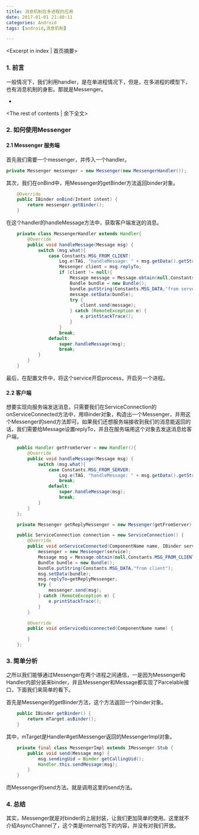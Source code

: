 ```yaml
---
title: 消息机制在多进程的应用
date: 2017-01-01 21:40:11
categories: Android
tags: [android,消息机制]

---
```

<Excerpt in index | 首页摘要>
### 1. 前言

一般情况下，我们利用handler，是在单进程情况下，但是，在多进程的模型下，也有消息机制的身影。那就是Messenger。

+ <!-- more -->
<The rest of contents | 余下全文>



### 2. 如何使用Messenger

#### 2.1 Messenger 服务端

首先我们需要一个messenger，并传入一个handler。

```java
private Messenger messenger = new Messenger(new MessengerHandler());
```

其次，我们在onBind中，用Messenger的getBinder方法返回binder对象。

```java
    @Override
    public IBinder onBind(Intent intent) {
        return messenger.getBinder();
    }
```

在这个handler的handleMessage方法中，获取客户端发送的消息。

```java
    private class MessengerHandler extends Handler{
        @Override
        public void handleMessage(Message msg) {
            switch (msg.what){
                case Constants.MSG_FROM_CLIENT:
                    Log.e(TAG, "handleMessage: " + msg.getData().getString(Constants.MSG_DATA,"") );
                    Messenger client = msg.replyTo;
                    if (client != null){
                        Message message = Message.obtain(null,Constants.MSG_FROM_SERVER);
                        Bundle bundle = new Bundle();
                        bundle.putString(Constants.MSG_DATA,"from server");
                        message.setData(bundle);
                        try {
                            client.send(message);
                        } catch (RemoteException e) {
                            e.printStackTrace();
                        }
                    }
                    break;
                default:
                    super.handleMessage(msg);
                    break;
            }
        }
    }
```

最后，在配置文件中，将这个service开启process，开启另一个进程。

#### 2.2 客户端

想要实现向服务端发送消息，只需要我们在ServiceConnection的onServiceConnected方法中，用IBinder对象，构造出一个Messenger，并用这个Messenger的send方法即可。如果我们还想服务端接收到我们的消息能返回的话，我们需要给Message设置replyTo，并且在服务端用这个对象去发送消息给客户端，

```java
    public Handler getFromServer = new Handler(){
        @Override
        public void handleMessage(Message msg) {
            switch (msg.what){
                case Constants.MSG_FROM_SERVER:
                    Log.e(TAG, "handleMessage: " + msg.getData().getString(Constants.MSG_DATA,"") );
                    break;
                default:
                    super.handleMessage(msg);
                    break;
            }
        }
    };

    private Messenger getReplyMessenger = new Messenger(getFromServer);

    public ServiceConnection connection = new ServiceConnection() {
        @Override
        public void onServiceConnected(ComponentName name, IBinder service) {
            messenger = new Messenger(service);
            Message msg = Message.obtain(null,Constants.MSG_FROM_CLIENT);
            Bundle bundle = new Bundle();
            bundle.putString(Constants.MSG_DATA,"from client");
            msg.setData(bundle);
            msg.replyTo=getReplyMessenger;
            try {
                messenger.send(msg);
            } catch (RemoteException e) {
                e.printStackTrace();
            }
        }

        @Override
        public void onServiceDisconnected(ComponentName name) {

        }
    };
```

### 3. 简单分析

之所以我们能够通过Messenger在两个进程之间通信，一是因为Messenger和Handler内部分装来binder，并且Messenger和Message都实现了Parcelable接口，下面我们来简单的看下。

首先是Messenger的getBinder方法，这个方法返回一个binder对象。

```java
    public IBinder getBinder() {
        return mTarget.asBinder();
    }
```

其中，mTarget是Handler#getIMessenger返回的MessengerImpl对象。

```java
    private final class MessengerImpl extends IMessenger.Stub {
        public void send(Message msg) {
            msg.sendingUid = Binder.getCallingUid();
            Handler.this.sendMessage(msg);
        }
    }
```

而Messenger的send方法。就是调用这里的send方法。


### 4. 总结

其实，Messenger就是对binder的上层封装，让我们更加简单的使用。这里就不介绍AsyncChannel了，这个类是internal包下的内容，并没有对我们开放。
